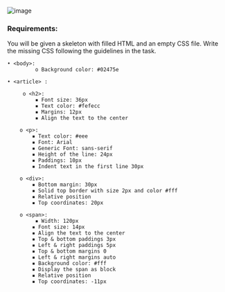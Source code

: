 ![image](https://github.com/nsinorov/SoftUniMainPath/assets/45227327/03bcca1e-9c15-4688-9575-c01df5ec78bd)

### Requirements:

You will be given a skeleton with filled HTML and an empty CSS file. Write the missing CSS following the guidelines in the task.

    • <body>:
             o Background color: #02475e
             
    • <article> :
    
         o <h2>:
             ▪ Font size: 36px
             ▪ Text color: #fefecc
             ▪ Margins: 12px
             ▪ Align the text to the center
             
        o <p>:
            ▪ Text color: #eee
            ▪ Font: Arial
            ▪ Generic Font: sans-serif
            ▪ Height of the line: 24px
            ▪ Paddings: 10px
            ▪ Indent text in the first line 30px
            
        o <div>:
            ▪ Bottom margin: 30px
            ▪ Solid top border with size 2px and color #fff
            ▪ Relative position
            ▪ Top coordinates: 20px
            
        o <span>:
             ▪ Width: 120px
            ▪ Font size: 14px
            ▪ Align the text to the center
            ▪ Top & bottom paddings 3px
            ▪ Left & right paddings 5px
            ▪ Top & bottom margins 0
            ▪ Left & right margins auto
            ▪ Background color: #fff
            ▪ Display the span as block
            ▪ Relative position
            ▪ Top coordinates: -11px
